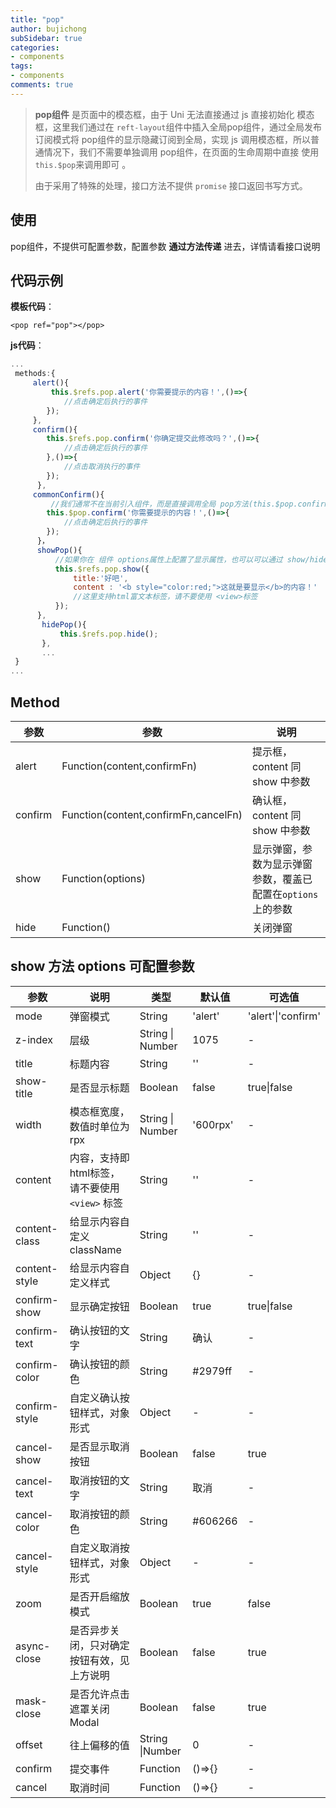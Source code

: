 ```yaml
---
title: "pop"
author: bujichong
subSidebar: true
categories:
- components
tags:
- components
comments: true
---
```


>**pop组件** 是页面中的模态框，由于 Uni 无法直接通过 js 直接初始化 模态框，这里我们通过在 `reft-layout`组件中插入全局pop组件，通过全局发布订阅模式将 pop组件的显示隐藏订阅到全局，实现 js 调用模态框，所以普通情况下，我们不需要单独调用 pop组件，在页面的生命周期中直接 使用 `this.$pop`来调用即可 。
>
>由于采用了特殊的处理，接口方法不提供 `promise` 接口返回书写方式。

## 使用

pop组件，不提供可配置参数，配置参数 **通过方法传递** 进去，详情请看接口说明

## 代码示例

**模板代码**：

```vue
<pop ref="pop"></pop>
```

**js代码**：

```javascript
...
 methods:{
     alert(){
         this.$refs.pop.alert('你需要提示的内容！',()=>{
        	//点击确定后执行的事件
        });
     },
     confirm(){
        this.$refs.pop.confirm('你确定提交此修改吗？',()=>{
            //点击确定后执行的事件
        },()=>{
            //点击取消执行的事件
        });
      },
     commonConfirm(){
         //我们通常不在当前引入组件，而是直接调用全局 pop方法(this.$pop.confirm,this.$pop.alert)
        this.$pop.confirm('你需要提示的内容！',()=>{
            //点击确定后执行的事件
        });
      }，
      showPop(){
          //如果你在 组件 options属性上配置了显示属性，也可以可以通过 show/hide方法来控制弹窗的显示
          this.$refs.pop.show({
              title:'好吧',
              content : '<b style="color:red;">这就是要显示</b>的内容！'
              //这里支持html富文本标签，请不要使用 <view>标签
          });
      },
       hidePop(){
           this.$refs.pop.hide();
       },
       ...
 }
...
```

## Method

| 参数    | 参数                                 | 说明                                                        |
| ------- | ------------------------------------ | ----------------------------------------------------------- |
| alert   | Function(content,confirmFn)          | 提示框，content 同show 中参数                               |
| confirm | Function(content,confirmFn,cancelFn) | 确认框，content 同show 中参数                               |
| show    | Function(options)                    | 显示弹窗，参数为显示弹窗参数，覆盖已配置在`options`上的参数 |
| hide    | Function()                           | 关闭弹窗                                                    |

## show 方法 options 可配置参数

| 参数          | 说明                                           | 类型             | 默认值   | 可选值             |
| ------------- | ---------------------------------------------- | ---------------- | -------- | ------------------ |
| mode          | 弹窗模式                                       | String           | 'alert'  | 'alert'\|'confirm' |
| z-index       | 层级                                           | String \| Number | 1075     | -                  |
| title         | 标题内容                                       | String           | ''       | -                  |
| show-title    | 是否显示标题                                   | Boolean          | false    | true\|false        |
| width         | 模态框宽度，数值时单位为rpx                    | String \| Number | '600rpx' | -                  |
| content       | 内容，支持即html标签，请不要使用 `<view>` 标签 | String           | ''       | -                  |
| content-class | 给显示内容自定义className                      | String           | ''       | -                  |
| content-style | 给显示内容自定义样式                           | Object           | {}       | -                  |
| confirm-show  | 显示确定按钮                                   | Boolean          | true     | true\|false        |
| confirm-text  | 确认按钮的文字                                 | String           | 确认     | -                  |
| confirm-color | 确认按钮的颜色                                 | String           | #2979ff  | -                  |
| confirm-style | 自定义确认按钮样式，对象形式                   | Object           | -        | -                  |
| cancel-show   | 是否显示取消按钮                               | Boolean          | false    | true               |
| cancel-text   | 取消按钮的文字                                 | String           | 取消     | -                  |
| cancel-color  | 取消按钮的颜色                                 | String           | #606266  | -                  |
| cancel-style  | 自定义取消按钮样式，对象形式                   | Object           | -        | -                  |
| zoom          | 是否开启缩放模式                               | Boolean          | true     | false              |
| async-close   | 是否异步关闭，只对确定按钮有效，见上方说明     | Boolean          | false    | true               |
| mask-close    | 是否允许点击遮罩关闭Modal                      | Boolean          | false    | true               |
| offset        | 往上偏移的值                                   | String \|Number  | 0        | -                  |
| confirm       | 提交事件                                       | Function         | ()=>{}   | -                  |
| cancel        | 取消时间                                       | Function         | ()=>{}   | -                  |

